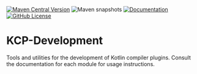 [![Maven Central Version](https://img.shields.io/maven-central/v/dev.rnett.kcp-development/core?style=for-the-badge)](https://central.sonatype.com/artifact/dev.rnett.kcp-development/core)
![Maven snapshots](https://img.shields.io/maven-metadata/v?metadataUrl=https%3A%2F%2Fcentral.sonatype.com%2Frepository%2Fmaven-snapshots%2Fdev%2Frnett%2Fkcp-development%2Fcore%2Fmaven-metadata.xml&strategy=latestProperty&style=for-the-badge&label=SNAPSHOT&color=yellow)
[![Documentation](https://img.shields.io/badge/documentation-kcp--development.rnett.dev-blue?style=for-the-badge&link=https%3A%2F%2Fkcp-development.rnett.dev%2F)](https://kcp-development.rnett.dev)
[![GitHub License](https://img.shields.io/github/license/rnett/kcp-development?style=for-the-badge)](./LICENSE)

# KCP-Development

Tools and utilities for the development of Kotlin compiler plugins.
Consult the documentation for each module for usage instructions.